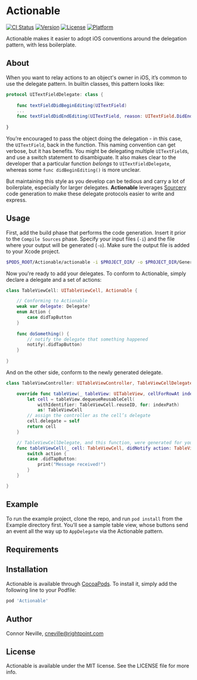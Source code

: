 # Actionable

[![CI Status](https://img.shields.io/travis/nevillco/Actionable.svg?style=flat)](https://travis-ci.org/nevillco/Actionable)
[![Version](https://img.shields.io/cocoapods/v/Actionable.svg?style=flat)](https://cocoapods.org/pods/Actionable)
[![License](https://img.shields.io/cocoapods/l/Actionable.svg?style=flat)](https://cocoapods.org/pods/Actionable)
[![Platform](https://img.shields.io/cocoapods/p/Actionable.svg?style=flat)](https://cocoapods.org/pods/Actionable)

Actionable makes it easier to adopt iOS conventions around the delegation pattern, with less boilerplate.

## About

When you want to relay actions to an object's owner in iOS, it’s common to use the delegate pattern. In builtin classes, this pattern looks like:
```swift
protocol UITextFieldDelegate: class {
    
    func textFieldDidBeginEditing(UITextField)
    ...
    func textFieldDidEndEditing(UITextField, reason: UITextField.DidEndEditingReason)
    
}
```
You’re encouraged to pass the object doing the delegation - in this case, the `UITextField`, back in the function. This naming convention can get verbose, but it has benefits. You might be delegating multiple `UITextField`s, and use a switch statement to disambiguate. It also makes clear to the developer that a particular function *belongs* to `UITextFieldDelegate`, whereas some `func didBeginEditing()` is more unclear.

But maintaining this style as you develop can be tedious and carry a lot of boilerplate, especially for larger delegates. **Actionable** leverages [Sourcery](https://github.com/krzysztofzablocki/Sourcery) code generation to make these delegate protocols easier to write and express.

## Usage

First, add the build phase that performs the code generation. Insert it prior to the `Compile Sources` phase. Specify your input files (`-i`) and the file where your output will be generated (`-o`). Make sure the output file is added to your Xcode project.

```bash
$PODS_ROOT/Actionable/actionable -i $PROJECT_DIR/ -o $PROJECT_DIR/Generated/Actionable+Generated.swift
```

Now you're ready to add your delegates. To conform to Actionable, simply declare a delegate and a set of actions:

```swift
class TableViewCell: UITableViewCell, Actionable {

    // Conforming to Actionable
    weak var delegate: Delegate?
    enum Action {
        case didTapButton
    }
    
    func doSomething() {
        // notify the delegate that something happened
        notify(.didTapButton)
    }
    
}
```

And on the other side, conform to the newly generated delegate.

```swift
class TableViewController: UITableViewController, TableViewCellDelegate {

    override func tableView(_ tableView: UITableView, cellForRowAt indexPath: IndexPath) -> UITableViewCell {
        let cell = tableView.dequeueReusableCell(
            withIdentifier: TableViewCell.reuseID, for: indexPath)
            as! TableViewCell
        // assign the controller as the cell’s delegate
        cell.delegate = self
        return cell
    }

    // TableViewCellDelegate, and this function, were generated for you
    func tableViewCell(_ cell: TableViewCell, didNotify action: TableViewCell.Action) {
        switch action {
        case .didTapButton:
            print("Message received!")
        }
    }

}
```

## Example

To run the example project, clone the repo, and run `pod install` from the Example directory first. You'll see a sample table view, whose buttons send an event all the way up to `AppDelegate` via the Actionable pattern.

## Requirements

## Installation

Actionable is available through [CocoaPods](https://cocoapods.org). To install
it, simply add the following line to your Podfile:

```ruby
pod 'Actionable'
```

## Author

Connor Neville, cneville@rightpoint.com

## License

Actionable is available under the MIT license. See the LICENSE file for more info.
